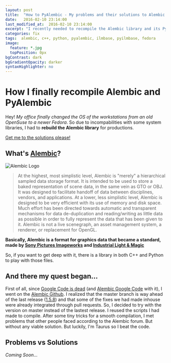 ```yaml
---
layout: post
title:  "How to PyAlembic - My problems and their solutions to Alembic Python bindings"
date:   2016-02-10 23:14:00
last_modified_at:  2016-02-10 23:14:00
excerpt: "I recently needed to recompile the Alembic library and its Python version, under Fedora at work, and encountered several issues I finally overcame. So I thought about sharing it..."
categories: fix
tags:  alembic, c++, python, pyalembic, ilmbase, pyilmbase, fedora
image:
  feature: *.jpg
  topPosition: 0px
bgContrast: dark
bgGradientOpacity: darker
syntaxHighlighter: no
---
```


How I finally recompile Alembic and PyAlembic
===================


Hey! *My office finally changed the OS of the workstations from an old OpenSuse to a newer Fedora*. So due to incompabilities with some system libraries, I had to **rebuild the Alembic library** for productions. 

[Get me to the solutions please!](#problems-vs-solutions)

What's [Alembic](http://alembic.io/)?
---------------

![Alembic Logo](http://opensource.imageworks.com/images/large/alembic.jpg)

> At the highest, most simplistic level, Alembic is "merely" a hierarchical sampled data storage format. It is intended to be used to store a baked representation of scene data, in the same vein as GTO or OBJ. It was designed to facilitate handoff of data between disciplines, vendors, and applications.
> At a lower, less simplistic level, Alembic is designed to be very efficient with its use of memory and disk space. Much effort has been directed towards automatic and transparent mechanisms for data de-duplication and reading/writing as little data as possible in order to fully represent the data that has been given to it.
> Alembic is not a live scenegraph, an asset management system, a renderer, or replacement for OpenGL.


**Basically, Alembic is a format for graphics data that became a standard, made by [Sony Pictures Imageworks](http://www.imageworks.com/) and [Industrial Light & Magic](http://www.ilm.com/)** 

So, if you want to get deep with it, there is a library in both C++ and Python to play with those files.

And there my quest began...
---------------------------

First of all, since [Google Code is dead](http://google-opensource.blogspot.fr/2015/03/farewell-to-google-code.html) (and [Alembic Google Code](https://code.google.com/archive/p/alembic/) with it), I went on the [Alembic Github](https://github.com/alembic/alembic). 
I realized that the master branch is way ahead of the last release ([1.5.8](https://github.com/alembic/alembic/releases/tag/1.5.8)) and that some of the fixes we had made inhouse were already integrated through pull requests.
So, I decided to try with the version on master instead of the lastest release.
I reused the scripts I had made to compile. After some tiny tricks for a smooth compilation, I met problems that other people faced according to the Alembic forum. But without any viable solution.
But luckily, I'm Taurus so I beat the code.

Problems vs Solutions
---------------------

*Coming Soon...*
